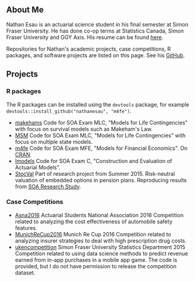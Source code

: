 ## About Me

Nathan Esau is an actuarial science student in his final semester at Simon Fraser University. He has done co-op terms at Statistics Canada, Simon Fraser University and GGY Axis. His resume can be found [here](https://raw.githubusercontent.com/nathanesau/nathanCV/master/resume.pdf).

Repositories for Nathan's academic projects, case competitions, R packages, and software projects are listed on this page. See his [GitHub](https://github.com/nathanesau).

## Projects

### R packages

The R packages can be installed using the ``devtools`` package, for example ``devtools::install_github("nathanesau", "m4fe")``.

* [makehams](https://github.com/nathanesau/makehams) Code for SOA Exam MLC, "Models for Life Contingencies" with focus on survival models such as Makeham's Law.
* [MSM](https://github.com/nathanesau/MSM) Code for SOA Exam MLC, "Models for Life Contingencies" with focus on multiple state models.
* [m4fe](https://github.com/nathanesau/m4fe) Code for SOA Exam MFE, "Models for Financial Economics". On [CRAN](https://cran.r-project.org/web/packages/m4fe/index.html).
* [lmodels](https://github.com/nathanesau/lmodels) Code for SOA Exam C, "Construction and Evaluation of Actuarial Models".
* [StocVal](https://github.com/nathanesau/StocVal) Part of research project from Summer 2015. Risk-neutral valuation of embedded options in pension plans. Reproducing results from [SOA Research Study](https://www.soa.org/Files/Research/Projects/2013-pension-plan-embed-opt-val-excel.zip).

### Case Competitions

* [Asna2016](https://github.com/nathanesau/Asna2016) Actuarial Students National Association 2016 Competition related to analyzing the cost effectiveness of automobile safety features.
* [MunichReCup2016](https://github.com/nathanesau/MunichReCup2016) Munich Re Cup 2016 Competition related to analyzing insurer strategies to deal with high prescription drug costs.
* [ukencompetition](https://githubb.com/nathanesau/ukencompetition) Simon Fraser University Statistics Department 2015 Competition related to using data science methods to predict revenue earned from in-app purchases in a mobile app game. The code is provided, but I do not have permission to release the competition dataset.
